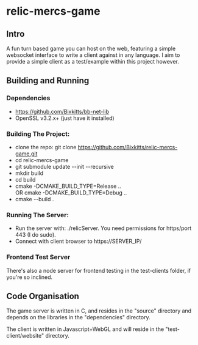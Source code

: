 # relic-mercs-game

## Intro
A fun turn based game you can host on the web, featuring a simple websocket interface
to write a client against in any language.
I aim to provide a simple client as a test/example within this project however.

## Building and Running
### Dependencies
- https://github.com/Bixkitts/bb-net-lib
- OpenSSL v3.2.x+ (just have it installed)

### Building The Project:
- clone the repo: 
  git clone https://github.com/Bixkitts/relic-mercs-game.git
- cd relic-mercs-game
- git submodule update --init --recursive
- mkdir build
- cd build
- cmake -DCMAKE_BUILD_TYPE=Release .. <br/>OR cmake -DCMAKE_BUILD_TYPE=Debug ..
- cmake --build .
### Running The Server:
- Run the server with: ./relicServer. You need permissions for https/port 443 (I do sudo).
- Connect with client browser to https://SERVER_IP/
### Frontend Test Server
There's also a node server for frontend testing in the test-clients folder, if you're so inclined.
## Code Organisation
The game server is written in C, and resides in the "source" directory and
depends on the libraries in the "dependencies" directory.

The client is written in Javascript+WebGL and will reside in the "test-client/website" directory.
